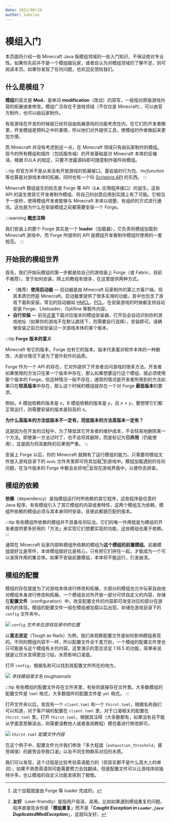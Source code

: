 ```yaml
---
date: 2021/08/29
author: Subilan
---
```


# 模组入门

本页面将介绍一些 Minecraft Java 版模组领域的一些入门知识，不保证绝对专业性。如果你先前并不是一个模组服玩家，或者自认为对模组领域的了解不足，则可阅读本页。如果你发现了任何问题，也欢迎反馈给我们。

## 什么是模组？

**模组**的英文是 **Mod**，是单词 **modification**（改动）的简写，一般指对原版游戏内容的拓展或者修改。模组广泛存在于游戏领域（不仅仅是 Minecraft），可以由官方制作，也可以由玩家制作。

有些游戏在开发的时候就已经将自由拓展游戏的功能考虑在内，在它们的开发者眼里，开发模组是预料之中的事情，所以他们对外提供工具，使模组的作者做起来更加方便。

而 Minecraft 并没有考虑到这一点，在 Minecraft 领域只有由玩家制作的模组。现今的所有模组和插件（包括服务端）的开发基础是对 Minecraft 本体的反编译。根据 EULA 的规定，只要不泄露源码即可随意制作插件和模组。

:::tip
但官方并不是从来没有开放游戏的拓展接口。基岩版的行为包、_mcfunction_ 等也算是对游戏本体的拓展。同时也有一个叫 [Scripting API](https://www.minecraft.net/en-us/article/scripting-api-now-public-beta) 的东西。
:::

Minecraft 模组诞生的标志是 Forge 等 API（**_i.e._** 应用程序接口）的诞生。这些 API 的诞生使其它开发者制作模组、将自己的创意应用到实践上有了可能。它相当于一座桥，使得模组开发者能够与 Minecraft 本体以规整、有组织的方式进行通讯。这也是为什么在安装模组之前都需要安装一个 Forge。

:::warning
**概念注释**

我们安装上的那个 Forge 其实是一个 **loader**（加载器），它负责将模组加载到 Minecraft 游戏中。而 Forge 所提供的 API 是模组开发者制作模组时使用的一套规范。
:::

## 开始我的模组世界

首先，我们开始玩模组的第一步都是给自己的游戏装上 Forge（或 Fabric，目前不推荐）。至于如何安装，网上的教程有很多，在这里提供两种方式。
- （推荐）**使用启动器** — 启动器是由 Minecraft 玩家制作的第三方客户端，但其本质仍然是 Minecraft。启动器里提供了很多实用的功能，其中也包含了游戏下载和安装。常见的启动器如 [HMCL](https://www.mcbbs.net/thread-142335-1-2.html)、[PCL](https://www.mcbbs.net/thread-719579-1-1.html)，在安装游戏的时候都支持自动安装 Forge、Liteloader、Optifine 等额外内容。
- **自行安装** — 前往[这里](https://files.minecraftforge.net/net/minecraftforge/forge/)下载对应版本的模组安装器，打开后会自动识别你的游戏地址（如果你的游戏不在默认路径下，则需要自行选择），安装即可。请确保安装之前已经安装过一次游戏本体的某个版本。

:::tip
**Forge 版本的意义**

Minecraft 有它的版本，Forge 也有它的版本。版本代表着对软件本体的一种删改，大部分情况下是为了提升软件的品质。

Forge 作为一个 API 的存在，它对外提供了开发者访问游戏的很多方法。开发者如果使用的方法只在某一个版本中存在，那么如果想要运行这个模组，就必须使用那个版本的 Forge。但这种情况一般不存在，通常的情况是开发者所用到的方法如果只在**较高版本**中存在，那么这个时候的模组就存在一个对 Forge **最低版本**的要求。

例如，A 模组依赖的版本是 $x$，B 模组依赖的版本是 $y$，且 $x\gt y$，要想使它们都正常运行，则需要安装的版本是较高的 $x$。

**为什么高版本的方法低版本不一定有，而低版本的方法高版本一定有？**

这是因为在开发的过程中，为了降低其它开发者的维护成本，不会轻易地删除某一个方法。即使某一方法过时了，也不会将其删除，而是标记为**已弃用**（仍能使用），这是因为将其删除的后果很严重。
:::

安装上 Forge 以后，你的 Minecraft 就拥有了运行模组的能力。只需要将模组文件放入游戏目录下的 `mods` 文件夹里即可将其加载[^1]到游戏中。模组加载遇到的任何问题，在当今版本的 Forge 中都会友好地[^2]呈现在游戏界面中，以便你去排查。

## 模组的依赖

**依赖**（dependency）是指模组运行时所依赖的其它程序，这些程序是任意的 Java 程序。有些模组引入了其它模组的内容或者特性，这两个模组互为依赖。模组所依赖的模组必须与其本身同时安装，且彼此都是匹配的版本。

:::tip
有些模组所依赖的模组并不具备任何玩法，它们的唯一作用就是为模组的开发者提供更多好用的「方法」来实现它们想要实现的功能，这些模组也属于依赖。
:::

通常在 Minecraft 玩家内部称模组所依赖的模组为**这个模组的前置模组**。前置模组就好比是零件，本体模组就好比是核心，只有把它们拼在一起，才能成为一个可以发挥作用的集合体。如果不安装前置模组，本体将不能运行，引发崩溃。

## 模组的配置

模组的存在就是为了对游戏本体进行修改和拓展，大部分的模组也允许玩家自由地对模组本身进行修改和拓展。一个模组会对外开放一部分可供自定义的内容，存储在**配置文件**（configuration）中。改变配置文件的内容即可改变对应的部分在游戏内的体现。模组的配置文件一般在模组被加载以后出现，存储在游戏目录下的 `config` 文件夹中。

![](https://z3.ax1x.com/2021/08/29/hGqgqe.png)
*`config` 文件夹在游戏目录中的位置*

以**意志坚定**（Tough as Nails）为例，我们来观察配置文件是如何影响模组表现的。不同的模组内容不一样，所以配置文件会千差万别，一个模组的配置文件里也只可能是与这个模组有关的内容。这里演示的意志坚定 1.16.5 的功能，简单来说就是让饮水变得更加刁钻，水质影响口渴度。

打开 `config`，根据名称可以找到其配置文件所在的地方。

![](https://z3.ax1x.com/2021/08/29/hGL9MT.png)
*寻找模组英文名 _toughasnails_*

:::tip
有些模组的配置文件存在文件夹里，有些则直接存在文件里。大多数模组的配置文件是 `toml` 格式，大多数插件的配置文件是 `yml` 格式。
:::

打开文件夹以后，发现有一个 `client.toml` 和一个 `thirst.toml`，根据名称我们可以知道，对于客户端的配置在 `client.toml` 里，对于口渴相关的配置在 `thirst.toml` 里。打开 `thirst.toml`，根据其注释（大多数都有，如果没有且不能从字面意思解读出，则需要请教他人或者查阅教程）模仿着进行修改即可。

![](https://z3.ax1x.com/2021/08/29/hGLGFA.png)
*`thirst.toml` 配置文件内容*

在这个例子中，配置文件允许我们修改「多大程度（`exhaustion_threshold`，疲劳阈值）的疲劳会导致口渴」以及不同生物群系对应的水质。

我们可以发现，这个过程是比较考验英语能力的（但其实都不是什么高大上的单词），如果不熟悉英语则可能需要费力去找翻译。但是配置文件可以让游戏体验独特许多，也让模组的自定义功能发挥到了极致。

[^1]: 这个加载就是由 Forge 等 loader 完成的。
[^2]: **友好**（user-friendly）是指用户易读、易用。比如如果遇到模组重复的问题，程序直接告诉你是「**模组重复**」而不是「***Caught Exception in `Loader.java`: DuplicatedModException***」，这就叫友好。
